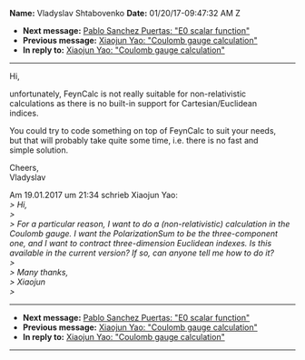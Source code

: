 **Name:** Vladyslav Shtabovenko
**Date:** 01/20/17-09:47:32 AM Z

  - **Next message:** [Pablo Sanchez Puertas: "E0 scalar
    function"](1185.html)
  - **Previous message:** [Xiaojun Yao: "Coulomb gauge
    calculation"](1183.html)
  - **In reply to:** [Xiaojun Yao: "Coulomb gauge
    calculation"](1183.html)

-----

Hi,  

unfortunately, FeynCalc is not really suitable for non-relativistic  
calculations as there is no built-in support for Cartesian/Euclidean  
indices.  

You could try to code something on top of FeynCalc to suit your needs,  
but that will probably take quite some time, i.e. there is no fast and  
simple solution.  

Cheers,  
Vladyslav  

Am 19.01.2017 um 21:34 schrieb Xiaojun Yao:  
*\> Hi,*  
*\>*  
*\> For a particular reason, I want to do a (non-relativistic)
calculation in the Coulomb gauge. I want the PolarizationSum to be the
three-component one, and I want to contract three-dimension Euclidean
indexes. Is this available in the current version? If so, can anyone
tell me how to do it?*  
*\>*  
*\> Many thanks,*  
*\> Xiaojun*  
*\>*  

-----

  - **Next message:** [Pablo Sanchez Puertas: "E0 scalar
    function"](1185.html)
  - **Previous message:** [Xiaojun Yao: "Coulomb gauge
    calculation"](1183.html)
  - **In reply to:** [Xiaojun Yao: "Coulomb gauge
    calculation"](1183.html)

-----

